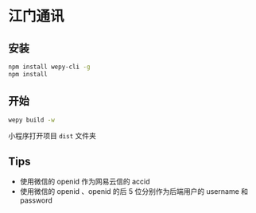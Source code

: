 江门通讯
==========

## 安装

```sh
npm install wepy-cli -g
npm install
```

## 开始

```sh
wepy build -w
```

小程序打开项目 `dist` 文件夹

## Tips
- 使用微信的 openid 作为网易云信的 accid
- 使用微信的 openid 、openid 的后 5 位分别作为后端用户的 username 和 password
